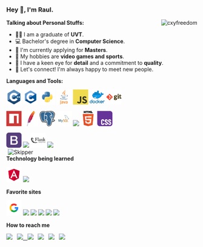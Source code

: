 ### Hey 👋, I'm Raul.

<img align="right" src="https://github-readme-stats.vercel.app/api/top-langs/?username=SKP202&theme=material-palenight&hide_border=false&include_all_commits=false&count_private=false&layout=compact" alt="cxyfreedom" />

**Talking about Personal Stuffs:**

- 👨‍🏛 I am a graduate of **UVT**.
- 💻 Bachelor's degree in **Computer Science**.
- 🌱 I'm currently applying for **Masters**. 
- 🤔 My hobbies are **video games and sports**.
- 🎯 I have a keen eye for **detail** and a commitment to **quality**.
- 🚀 Let's connect! I'm always happy to meet new people.


**Languages and Tools:**  

<code><img height="40" src="https://raw.githubusercontent.com/github/explore/80688e429a7d4ef2fca1e82350fe8e3517d3494d/topics/cpp/cpp.png"></code>
<code><img height="40" src="https://raw.githubusercontent.com/github/explore/80688e429a7d4ef2fca1e82350fe8e3517d3494d/topics/c/c.png"></code>
<code><img height="40" src="https://raw.githubusercontent.com/github/explore/80688e429a7d4ef2fca1e82350fe8e3517d3494d/topics/python/python.png"></code>
<code><img height="40" src="https://raw.githubusercontent.com/github/explore/80688e429a7d4ef2fca1e82350fe8e3517d3494d/topics/java/java.png"></code>
<code><img height="40" src="https://raw.githubusercontent.com/github/explore/80688e429a7d4ef2fca1e82350fe8e3517d3494d/topics/javascript/javascript.png"></code>
<code><img height="40" src="https://raw.githubusercontent.com/github/explore/80688e429a7d4ef2fca1e82350fe8e3517d3494d/topics/docker/docker.png"></code>
<code><img height="40" src="https://raw.githubusercontent.com/github/explore/80688e429a7d4ef2fca1e82350fe8e3517d3494d/topics/git/git.png"></code>
<p><code><img height="40" src="https://raw.githubusercontent.com/github/explore/80688e429a7d4ef2fca1e82350fe8e3517d3494d/topics/npm/npm.png"></code>
<code><img height="40" src="https://raw.githubusercontent.com/github/explore/80688e429a7d4ef2fca1e82350fe8e3517d3494d/topics/maven/maven.png"></code>
<code><img height="40" src="https://raw.githubusercontent.com/github/explore/80688e429a7d4ef2fca1e82350fe8e3517d3494d/topics/postgresql/postgresql.png"></code>
<code><img height="40" src="https://raw.githubusercontent.com/github/explore/80688e429a7d4ef2fca1e82350fe8e3517d3494d/topics/mysql/mysql.png"></code>
<code><img height="40" src="https://developer.fedoraproject.org/static/logo/sqlite.png"></code>
<code><img height="40" src="https://raw.githubusercontent.com/github/explore/80688e429a7d4ef2fca1e82350fe8e3517d3494d/topics/html/html.png"></code>
<code><img height="40" src="https://raw.githubusercontent.com/github/explore/80688e429a7d4ef2fca1e82350fe8e3517d3494d/topics/css/css.png"></code>
<p><code><img height="40" src="https://raw.githubusercontent.com/github/explore/80688e429a7d4ef2fca1e82350fe8e3517d3494d/topics/bootstrap/bootstrap.png"></code>
<code><img height="40" src="https://upload.wikimedia.org/wikipedia/commons/thumb/5/51/Android_Studio_Logo_2024.svg/1200px-Android_Studio_Logo_2024.svg.png"></code>
<code><img height="40" src="https://raw.githubusercontent.com/github/explore/80688e429a7d4ef2fca1e82350fe8e3517d3494d/topics/flask/flask.png"></code>
<code><img height="40" src="https://store-images.s-microsoft.com/image/apps.37179.b19e18e4-8129-4f14-9c5f-94ff9f478a8e.7039006e-f2b2-4482-98db-255ae2f58628.bd478170-6d94-42f7-b043-44f31827a0d2.png"></code>
  
<img align="right" width="500" src="https://github-readme-stats.vercel.app/api?username=SKP202&theme=material-palenight&count_private=true&show_icons=true" alt="Skipper" />

**Technology being learned**

<code><img height="40" src="https://raw.githubusercontent.com/github/explore/80688e429a7d4ef2fca1e82350fe8e3517d3494d/topics/angular/angular.png"></code>
<code><img height="40" src="https://dac.digital/wp-content/uploads/2023/05/spring_logo-1-optimized.png"></code>

**Favorite sites**

<code><img height="40" src="https://raw.githubusercontent.com/github/explore/80688e429a7d4ef2fca1e82350fe8e3517d3494d/topics/google/google.png"></code>
<code><img height="40" src="https://e3c4fpsheba.exactdn.com/wp-content/uploads/2022/11/Stack_Overflow.png?strip=all&lossy=1&ssl=1"></code>
<code><img height="40" src="https://avatars.githubusercontent.com/u/77673807?v=4"></code>
<code><img height="30" src="https://upload.wikimedia.org/wikipedia/commons/e/ef/Youtube_logo.png"></code>
<code><img height="30" src="https://upload.wikimedia.org/wikipedia/commons/thumb/8/83/Steam_icon_logo.svg/800px-Steam_icon_logo.svg.png"></code>
<code><img height="30" src="https://m.media-amazon.com/images/I/51rttY7a+9L._h1_.png"></code>


**How to reach me**

[<img src="https://img.icons8.com/color/48/000000/linkedin.png" width="3.5%"/>](https://www.linkedin.com/in/raul-fechete-89803825b/) &nbsp; <a href="mailto:raulfechete03@gmail.com"> <img src="https://img.icons8.com/fluent/48/000000/gmail.png" width="3.5%"/> &nbsp; [<img src="https://img.icons8.com/fluent/48/000000/instagram-new.png" width="3.5%"/>](https://www.instagram.com/skipper2_0_2/?next=%2F) &nbsp; [<img src="https://img.icons8.com/fluent/48/000000/facebook-new.png" width="3.5%"/>](https://www.facebook.com/raul.fechete.1) &nbsp; [<img src="https://upload.wikimedia.org/wikipedia/commons/8/83/Steam_icon_logo.svg" width="3.5%"/>](https://steamcommunity.com/id/RexSiClatitele/)  &nbsp; [<img src="https://github.com/sciencepal/sciencepal/blob/master/assets/discord-round.svg" width="3.5%"/>](https://discordapp.com/users/267011658860199946) 
